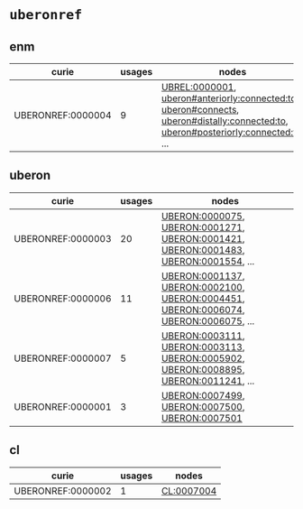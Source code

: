 # `uberonref`

## enm

| curie             |   usages | nodes                                                                                                                                                                                                                                                                                                                                                                                                                                  |
|-------------------|----------|----------------------------------------------------------------------------------------------------------------------------------------------------------------------------------------------------------------------------------------------------------------------------------------------------------------------------------------------------------------------------------------------------------------------------------------|
| UBERONREF:0000004 |        9 | [UBREL:0000001](http://purl.obolibrary.org/obo/UBREL_0000001), [uberon#anteriorly:connected:to](http://purl.obolibrary.org/obo/uberon#anteriorly_connected_to), [uberon#connects](http://purl.obolibrary.org/obo/uberon#connects), [uberon#distally:connected:to](http://purl.obolibrary.org/obo/uberon#distally_connected_to), [uberon#posteriorly:connected:to](http://purl.obolibrary.org/obo/uberon#posteriorly_connected_to), ... |

## uberon

| curie             |   usages | nodes                                                                                                                                                                                                                                                                                                                                    |
|-------------------|----------|------------------------------------------------------------------------------------------------------------------------------------------------------------------------------------------------------------------------------------------------------------------------------------------------------------------------------------------|
| UBERONREF:0000003 |       20 | [UBERON:0000075](http://purl.obolibrary.org/obo/UBERON_0000075), [UBERON:0001271](http://purl.obolibrary.org/obo/UBERON_0001271), [UBERON:0001421](http://purl.obolibrary.org/obo/UBERON_0001421), [UBERON:0001483](http://purl.obolibrary.org/obo/UBERON_0001483), [UBERON:0001554](http://purl.obolibrary.org/obo/UBERON_0001554), ... |
| UBERONREF:0000006 |       11 | [UBERON:0001137](http://purl.obolibrary.org/obo/UBERON_0001137), [UBERON:0002100](http://purl.obolibrary.org/obo/UBERON_0002100), [UBERON:0004451](http://purl.obolibrary.org/obo/UBERON_0004451), [UBERON:0006074](http://purl.obolibrary.org/obo/UBERON_0006074), [UBERON:0006075](http://purl.obolibrary.org/obo/UBERON_0006075), ... |
| UBERONREF:0000007 |        5 | [UBERON:0003111](http://purl.obolibrary.org/obo/UBERON_0003111), [UBERON:0003113](http://purl.obolibrary.org/obo/UBERON_0003113), [UBERON:0005902](http://purl.obolibrary.org/obo/UBERON_0005902), [UBERON:0008895](http://purl.obolibrary.org/obo/UBERON_0008895), [UBERON:0011241](http://purl.obolibrary.org/obo/UBERON_0011241), ... |
| UBERONREF:0000001 |        3 | [UBERON:0007499](http://purl.obolibrary.org/obo/UBERON_0007499), [UBERON:0007500](http://purl.obolibrary.org/obo/UBERON_0007500), [UBERON:0007501](http://purl.obolibrary.org/obo/UBERON_0007501)                                                                                                                                        |

## cl

| curie             |   usages | nodes                                                   |
|-------------------|----------|---------------------------------------------------------|
| UBERONREF:0000002 |        1 | [CL:0007004](http://purl.obolibrary.org/obo/CL_0007004) |

